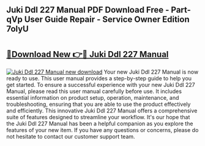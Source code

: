 ## Juki Ddl 227 Manual PDF Download Free - Part-qVp User Guide Repair - Service Owner Edition 7olyU

# <h2><a href="http://bc41012.oget.top/?id=Juki+Ddl+227+Manual">🔗Download New 👉🔴 Juki Ddl 227 Manual</a></h2>

[![Juki Ddl 227 Manual new download](https://i.imgur.com/5g1atiW.png)](http://bc41012.oget.top/?id=Juki+Ddl+227+Manual)
Your new Juki Ddl 227 Manual is now ready to use. This user manual provides a step-by-step guide to help you get started. To ensure a successful experience with your new Juki Ddl 227 Manual, please read this user manual carefully before use. It includes essential information on product setup, operation, maintenance, and troubleshooting, ensuring that you are able to use the product effectively and efficiently. This innovative Juki Ddl 227 Manual offers a comprehensive suite of features designed to streamline your workflow. It's our hope that the Juki Ddl 227 Manual has been a helpful companion as you explore the features of your new item. If you have any questions or concerns, please do not hesitate to contact our customer support team.

